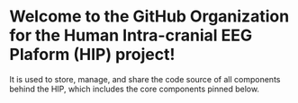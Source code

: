 # Welcome to the GitHub Organization for the Human Intra-cranial EEG Plaform (HIP) project!

It is used to store, manage, and share the code source of all components behind the HIP, which includes the core components pinned below.
